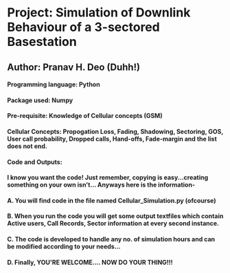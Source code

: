 # Project: Simulation of Downlink Behaviour of a 3-sectored Basestation

## Author: Pranav H. Deo (Duhh!)

#### Programming language: Python
#### Package used: Numpy

#### Pre-requisite: Knowledge of Cellular concepts (GSM)
#### Cellular Concepts: Propogation Loss, Fading, Shadowing, Sectoring, GOS, User call probability, Dropped calls, Hand-offs, Fade-margin and the list does not end.

#### Code and Outputs:
#### I know you want the code! Just remember, copying is easy...creating something on your own isn't... Anyways here is the information-
#### A. You will find code in the file named Cellular_Simulation.py (ofcourse)
#### B. When you run the code you will get some output textfiles which contain Active users, Call Records, Sector information at every second instance.
#### C. The code is developed to handle any no. of simulation hours and can be modified according to your needs...
#### D. Finally, YOU'RE WELCOME.... NOW DO YOUR THING!!!


